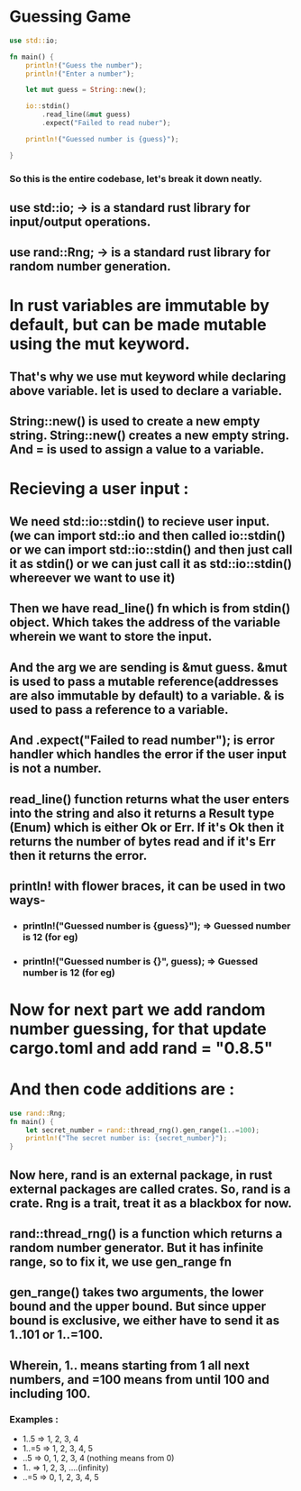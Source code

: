 # Guessing Game

```rust
use std::io;

fn main() {
    println!("Guess the number");
    println!("Enter a number");

    let mut guess = String::new();

    io::stdin()
        .read_line(&mut guess)
        .expect("Failed to read nuber");

    println!("Guessed number is {guess}");

}
```

### So this is the entire codebase, let's break it down neatly.

## use std::io; -> is a standard rust library for input/output operations.
## use rand::Rng; -> is a standard rust library for random number generation.

# **In rust variables are immutable by default, but can be made mutable using the mut keyword.**
## That's why we use **mut** keyword while declaring above variable. **let** is used to declare a variable.

## String::new() is used to create a new empty string. **String::new()** creates a new empty string. And **=** is used to assign a value to a variable.

# Recieving a user input :
## We need std::io::stdin() to recieve user input. (we can import std::io and then called io::stdin()      or       we can import std::io::stdin() and then just call it as stdin()      or     we can just call it as std::io::stdin() whereever we want to use it)
## Then we have read_line() fn which is from stdin() object. Which takes the address of the variable wherein we want to store the input.

## And the arg we are sending is **&mut guess**. **&mut** is used to pass a mutable reference(addresses are also immutable by default) to a variable. **&** is used to pass a reference to a variable.
## And **.expect("Failed to read number");** is error handler which handles the error if the user input is not a number.


## read_line() function returns what the user enters into the string and also it returns a Result type (Enum) which is either Ok or Err. If it's Ok then it returns the number of bytes read and if it's Err then it returns the error.

## println! with flower braces, it can be used in two ways-
- ### println!("Guessed number is {guess}"); => Guessed number is 12 (for eg)
- ### println!("Guessed number is {}", guess); => Guessed number is 12 (for eg)

# Now for next part we add random number guessing, for that update cargo.toml and add rand = "0.8.5"
# And then code additions are :
```rust
use rand::Rng;
fn main() {
    let secret_number = rand::thread_rng().gen_range(1..=100);
    println!("The secret number is: {secret_number}");
}
```

## Now here, rand is an external package, in rust external packages are called crates. So, rand is a crate. Rng is a trait, treat it as a blackbox for now.

## rand::thread_rng() is a function which returns a random number generator. But it has infinite range, so to fix it, we use gen_range fn

## gen_range() takes two arguments, the lower bound and the upper bound. But since upper bound is exclusive, we either have to send it as **1..101** or **1..=100**.
## Wherein, 1.. means starting from 1 all next numbers, and =100 means from until 100 and including 100.

### Examples :
- 1..5 => 1, 2, 3, 4
- 1..=5 => 1, 2, 3, 4, 5
- ..5 => 0, 1, 2, 3, 4 (nothing means from 0)
- 1.. => 1, 2, 3, ....(infinity)
- ..=5 => 0, 1, 2, 3, 4, 5
